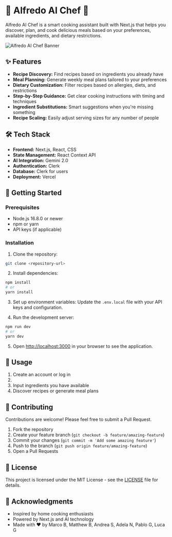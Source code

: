 # 🍝 Alfredo AI Chef 🤖

Alfredo AI Chef is a smart cooking assistant built with Next.js that helps you discover, plan, and cook delicious meals based on your preferences, available ingredients, and dietary restrictions.

![Alfredo AI Chef Banner](https://via.placeholder.com/800x200?text=Alfredo+AI+Chef)

## ✨ Features

- **Recipe Discovery:** Find recipes based on ingredients you already have
- **Meal Planning:** Generate weekly meal plans tailored to your preferences
- **Dietary Customization:** Filter recipes based on allergies, diets, and restrictions
- **Step-by-Step Guidance:** Get clear cooking instructions with timing and techniques
- **Ingredient Substitutions:** Smart suggestions when you're missing something
- **Recipe Scaling:** Easily adjust serving sizes for any number of people

## 🛠️ Tech Stack

- **Frontend:** Next.js, React, CSS
- **State Management:** React Context API
- **AI Integration:** Gemini 2.0
- **Authentication:** Clerk
- **Database:** Clerk for users
- **Deployment:** Vercel

## 🚀 Getting Started

### Prerequisites

- Node.js 16.8.0 or newer
- npm or yarn
- API keys (if applicable)

### Installation

1. Clone the repository:

```bash
git clone <repository-url>
```

2. Install dependencies:

```bash
npm install
# or
yarn install
```

3. Set up environment variables:
   Update the `.env.local` file with your API keys and configuration.

4. Run the development server:

```bash
npm run dev
# or
yarn dev
```

5. Open [http://localhost:3000](http://localhost:3000) in your browser to see the application.

## 📝 Usage

1. Create an account or log in
2.
3. Input ingredients you have available
4. Discover recipes or generate meal plans

## 🤝 Contributing

Contributions are welcome! Please feel free to submit a Pull Request.

1. Fork the repository
2. Create your feature branch (`git checkout -b feature/amazing-feature`)
3. Commit your changes (`git commit -m 'Add some amazing feature'`)
4. Push to the branch (`git push origin feature/amazing-feature`)
5. Open a Pull Requests

## 📄 License

This project is licensed under the MIT License - see the [LICENSE](LICENSE) file for details.

## 🙏 Acknowledgments

- Inspired by home cooking enthusiasts
- Powered by Next.js and AI technology
- Made with ❤️ by Marco B, Matthew B, Andrea S, Adela N, Pablo G, Luca G
